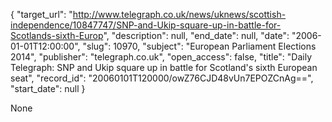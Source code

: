 {
  "target_url": "http://www.telegraph.co.uk/news/uknews/scottish-independence/10847747/SNP-and-Ukip-square-up-in-battle-for-Scotlands-sixth-Europ", 
  "description": null, 
  "end_date": null, 
  "date": "2006-01-01T12:00:00", 
  "slug": 10970, 
  "subject": "European Parliament Elections 2014", 
  "publisher": "telegraph.co.uk", 
  "open_access": false, 
  "title": "Daily Telegraph: SNP and Ukip square up in battle for Scotland's sixth European seat", 
  "record_id": "20060101T120000/owZ76CJD48vUn7EPOZCnAg==", 
  "start_date": null
}

None